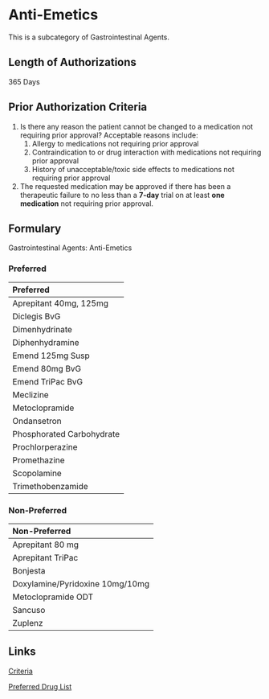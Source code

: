# Anti-Emetics

This is a subcategory of Gastrointestinal Agents.

## Length of Authorizations

365 Days

## Prior Authorization Criteria

1.  Is there any reason the patient cannot be changed to a medication not requiring prior approval? Acceptable reasons include:
    1.  Allergy to medications not requiring prior approval
    2.  Contraindication to or drug interaction with medications not requiring prior approval
    3.  History of unacceptable/toxic side effects to medications not requiring prior approval
2.  The requested medication may be approved if there has been a therapeutic failure to no less than a **7-day** trial on at least **one medication** not requiring prior approval.

## Formulary

Gastrointestinal Agents: Anti-Emetics

### Preferred

| Preferred                 |
| :------------------------ |
| Aprepitant 40mg, 125mg    |
| Diclegis BvG              |
| Dimenhydrinate            |
| Diphenhydramine           |
| Emend 125mg Susp          |
| Emend 80mg BvG            |
| Emend TriPac BvG          |
| Meclizine                 |
| Metoclopramide            |
| Ondansetron               |
| Phosphorated Carbohydrate |
| Prochlorperazine          |
| Promethazine              |
| Scopolamine               |     
| Trimethobenzamide         |

### Non-Preferred

| Non-Preferred                   |
| :------------------------------ |
| Aprepitant 80 mg                |
| Aprepitant TriPac               |
| Bonjesta                        |
| Doxylamine/Pyridoxine 10mg/10mg |
| Metoclopramide ODT              |
| Sancuso                         |
| Zuplenz                         |

## Links

[Criteria](https://pharmacy.medicaid.ohio.gov/sites/default/files/20221001_UPDL_Criteria_APPROVED.pdf#page=60)

[Preferred Drug List](https://pharmacy.medicaid.ohio.gov/sites/default/files/20221001_UPDL_APPROVED_.pdf#page=22)
